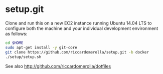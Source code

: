 setup.git
=========
Clone and run this on a new EC2 instance running Ubuntu 14.04 LTS to
configure both the machine and your individual development environment as
follows:

```sh
cd $HOME
sudo apt-get install -y git-core
git clone https://github.com/riccardomerolla/setup.git -b docker
./setup/setup.sh   
```

See also http://github.com/riccardomerolla/dotfiles





